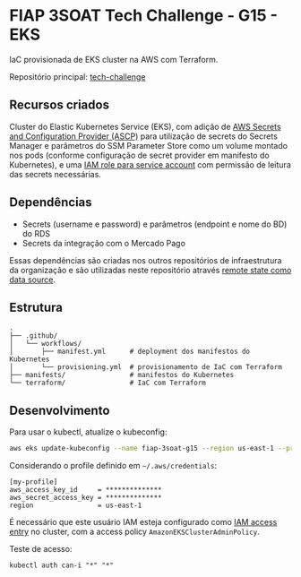 # FIAP 3SOAT Tech Challenge - G15 - EKS

IaC provisionada de EKS cluster na AWS com Terraform.

Repositório principal: [tech-challenge](https://github.com/FIAP-3SOAT-G15/tech-challenge)

## Recursos criados

Cluster do Elastic Kubernetes Service (EKS), com adição de [AWS Secrets and Configuration Provider (ASCP)](https://docs.aws.amazon.com/secretsmanager/latest/userguide/integrating_csi_driver.html) para utilização de secrets do Secrets Manager e parâmetros do SSM Parameter Store como um volume montado nos pods (conforme configuração de secret provider em manifesto do Kubernetes), e uma [IAM role para service account](https://docs.aws.amazon.com/eks/latest/userguide/iam-roles-for-service-accounts.html) com permissão de leitura das secrets necessárias.

## Dependências

- Secrets (username e password) e parâmetros (endpoint e nome do BD) do RDS
- Secrets da integração com o Mercado Pago

Essas dependências são criadas nos outros repositórios de infraestrutura da organização e são utilizadas neste repositório através [remote state como data source](https://developer.hashicorp.com/terraform/language/state/remote-state-data).

## Estrutura

```text
.
├── .github/
│   └── workflows/
│       ├── manifest.yml      # deployment dos manifestos do Kubernetes
│       └── provisioning.yml  # provisionamento de IaC com Terraform
├── manifests/                # manifestos do Kubernetes
└── terraform/                # IaC com Terraform
```

## Desenvolvimento

Para usar o kubectl, atualize o kubeconfig:

```bash
aws eks update-kubeconfig --name fiap-3soat-g15 --region us-east-1 --profile my-profile
```

Considerando o profile definido em `~/.aws/credentials`:

```text
[my-profile]
aws_access_key_id     = **************
aws_secret_access_key = **************
region                = us-east-1
```

É necessário que este usuário IAM esteja configurado como [IAM access entry](https://docs.aws.amazon.com/eks/latest/userguide/access-entries.html) no cluster, com a access policy `AmazonEKSClusterAdminPolicy`.

Teste de acesso:

```
kubectl auth can-i "*" "*"
```
